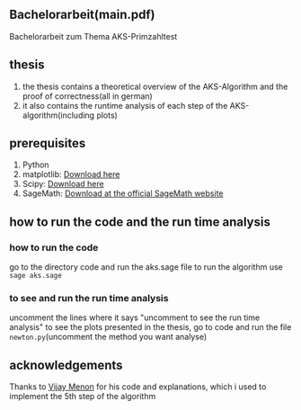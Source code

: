 ## Bachelorarbeit(main.pdf)
Bachelorarbeit zum Thema AKS-Primzahltest

## thesis 
1. the thesis contains a theoretical overview of the AKS-Algorithm and the proof of correctness(all in german)
2. it also contains the runtime analysis of each step of the AKS-algorithm(including plots)


## prerequisites
1. Python
2. matplotlib: [Download here](https://matplotlib.org/tutorials/index.html)
3. Scipy: [Download here](https://www.scipy.org/)
2. SageMath: [Download at the official SageMath website](https://www.sagemath.org/)

## how to run the code and the run time analysis 
### how to run the code
go to the directory code and run the aks.sage file to run the algorithm use `sage aks.sage`
### to see and run the run time analysis
uncomment the lines where it says "uncomment to see the run time analysis"
to see the plots presented in the thesis, go to code and run the file `newton.py`(uncomment the method you want analyse)   
## acknowledgements
Thanks to [Vijay Menon](https://arxiv.org/abs/1311.3785) for his code and explanations, which i used to implement the 5th step of the algorithm
